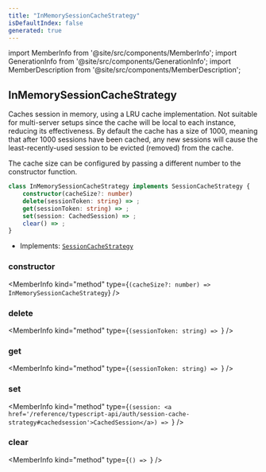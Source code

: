 ```yaml
---
title: "InMemorySessionCacheStrategy"
isDefaultIndex: false
generated: true
---
```

<!-- This file was generated from the Vendure source. Do not modify. Instead, re-run the "docs:build" script -->
import MemberInfo from '@site/src/components/MemberInfo';
import GenerationInfo from '@site/src/components/GenerationInfo';
import MemberDescription from '@site/src/components/MemberDescription';


## InMemorySessionCacheStrategy

<GenerationInfo sourceFile="packages/core/src/config/session-cache/in-memory-session-cache-strategy.ts" sourceLine="16" packageName="@vendure/core" />

Caches session in memory, using a LRU cache implementation. Not suitable for
multi-server setups since the cache will be local to each instance, reducing
its effectiveness. By default the cache has a size of 1000, meaning that after
1000 sessions have been cached, any new sessions will cause the least-recently-used
session to be evicted (removed) from the cache.

The cache size can be configured by passing a different number to the constructor
function.

```ts title="Signature"
class InMemorySessionCacheStrategy implements SessionCacheStrategy {
    constructor(cacheSize?: number)
    delete(sessionToken: string) => ;
    get(sessionToken: string) => ;
    set(session: CachedSession) => ;
    clear() => ;
}
```
* Implements: <code><a href='/reference/typescript-api/auth/session-cache-strategy#sessioncachestrategy'>SessionCacheStrategy</a></code>



<div className="members-wrapper">

### constructor

<MemberInfo kind="method" type={`(cacheSize?: number) => InMemorySessionCacheStrategy`}   />


### delete

<MemberInfo kind="method" type={`(sessionToken: string) => `}   />


### get

<MemberInfo kind="method" type={`(sessionToken: string) => `}   />


### set

<MemberInfo kind="method" type={`(session: <a href='/reference/typescript-api/auth/session-cache-strategy#cachedsession'>CachedSession</a>) => `}   />


### clear

<MemberInfo kind="method" type={`() => `}   />




</div>
